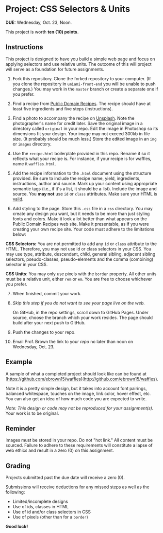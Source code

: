 # Project: CSS Selectors & Units

**DUE:** Wednesday, Oct. 23, Noon.

This project is worth **ten (10) points.**


## Instructions

This project is designed to have you build a simple web page and focus on applying selectors and use relative units. The outcome of this will project will serve as a foundation for future assignments.

1. Fork this repository. Clone the forked repository to your computer. (If you clone the repository in `umiami-front-end` you will be unable to push changes.) You may work in the `master` branch or create a separate one if you prefer.

2. Find a recipe from [Public Domain Recipes](https://publicdomainrecipes.org). The recipe should have at least five ingredients and five steps (instructions).

3. Find a photo to accompany the recipe on [Unsplash](https://unsplash.com/). Note the photographer's name for credit later. Save the original image in a directory called `original` in your repo. Edit the image in Photoshop so its dimensions fit your design. Your image may not exceed 300kb in file size. (It probably should be much less.) Store the edited image in an `img` or `images` directory.

4. Use the `recipe.html` boilerplate provided in this repo. Rename it so it reflects what your recipe is. For instance, if your recipe is for waffles, name it `waffles.html`.

5. Add the recipe information to the `.html` document using the structure provided. Be sure to include the recipe name, yield, ingredients, instructions, author and source. Mark up your content using appropriate semantic tags (i.e., if it's a list, it should be a list). Include the image and source. You **may not** use `id` or `class` attributes. Make sure your HTML is [valid](https://validator.w3.org).

6. Add styling to the page. Store this `.css` file in a `css` directory. You may create any design you want, but it needs to be more than just styling fonts and colors. Make it look a lot better than what appears on the Public Domain Recipes web site. Make it presentable, as if you were creating your own recipe site. Your code must adhere to the limitations below:

  **CSS Selectors:** You are not permitted to add any `id` or `class` attribute to the HTML. Therefore, you may not use id or class selectors in your CSS. You may use type, attribute, descendant, child, general sibling, adjacent sibling selectors, pseudo-classes, pseudo-elements and the comma (combining) selector in your CSS.

  **CSS Units:** You may only use pixels with the `border` property. All other units must be a relative unit, either `rem` or `em`. You are free to choose whichever you prefer.

7. When finished, commit your work.

8. *Skip this step if you do not want to see your page live on the web.*

	On GitHub, in the repo settings, scroll down to GitHub Pages. Under source, choose the branch which your work resides. The page should build after your next push to GitHub.

9. Push the changes to your repo.

10. Email Prof. Brown the link to your *repo* no later than noon on Wednesday, Oct. 23.


## Example

A sample of what a completed project should look like can be found at [https://github.com/ebrown15/waffles](http://github.com/ebrown15/waffles).

Note it is a pretty simple design, but it takes into account font pairings, balanced whitespace, touches on the image, link color, hover effect, etc. You can also get an idea of how much code you are expected to write.

*Note: This design or code may not be reproduced for your assignment(s).* Your work is to be original.

## Reminder

Images must be stored in your repo. Do not "hot link." All content must be sourced. Failure to adhere to these requirements will constitute a lapse of web ethics and result in a zero (0) on this assignment.


## Grading

Projects submitted past the due date will receive a zero (0).

Submissions will receive deductions for any missed steps as well as the following:

- Limited/incomplete designs
- Use of ids, classes in HTML
- Use of id and/or class selectors in CSS
- Use of pixels (other than for a `border`)

**Good luck!**
